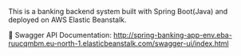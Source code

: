 This is a banking backend system built with Spring Boot(Java) and deployed on AWS Elastic Beanstalk.

🔗 Swagger API Documentation:
http://spring-banking-app-env.eba-ruucqmbm.eu-north-1.elasticbeanstalk.com/swagger-ui/index.html
